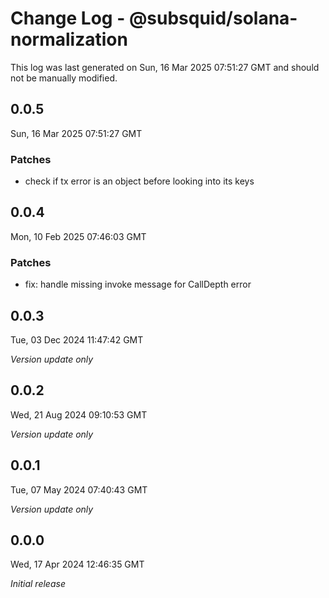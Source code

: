 # Change Log - @subsquid/solana-normalization

This log was last generated on Sun, 16 Mar 2025 07:51:27 GMT and should not be manually modified.

## 0.0.5
Sun, 16 Mar 2025 07:51:27 GMT

### Patches

- check if tx error is an object before looking into its keys

## 0.0.4
Mon, 10 Feb 2025 07:46:03 GMT

### Patches

- fix: handle missing invoke message for CallDepth error

## 0.0.3
Tue, 03 Dec 2024 11:47:42 GMT

_Version update only_

## 0.0.2
Wed, 21 Aug 2024 09:10:53 GMT

_Version update only_

## 0.0.1
Tue, 07 May 2024 07:40:43 GMT

_Version update only_

## 0.0.0
Wed, 17 Apr 2024 12:46:35 GMT

_Initial release_


